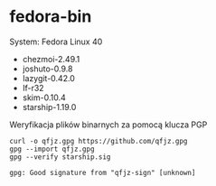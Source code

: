 # fedora-bin

System: Fedora Linux 40

- chezmoi-2.49.1
- joshuto-0.9.8
- lazygit-0.42.0
- lf-r32
- skim-0.10.4
- starship-1.19.0

Weryfikacja plików binarnych za pomocą klucza PGP

```
curl -o qfjz.gpg https://github.com/qfjz.gpg
gpg --import qfjz.gpg
gpg --verify starship.sig

gpg: Good signature from "qfjz-sign" [unknown]
```
